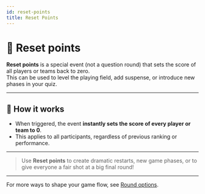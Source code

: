 ```yaml
---
id: reset-points
title: Reset Points
---
```


# 🔄 Reset points

**Reset points** is a special event (not a question round) that sets the score of all players or teams back to zero.\
This can be used to level the playing field, add suspense, or introduce new phases in your quiz.

---

## 📝 How it works

- When triggered, the event **instantly sets the score of every player or team to 0**.
- This applies to all participants, regardless of previous ranking or performance.

---

> Use **Reset points** to create dramatic restarts, new game phases, or to give everyone a fair shot at a big final round!

---

For more ways to shape your game flow, see [Round options](../editor/008-round-options.md).

